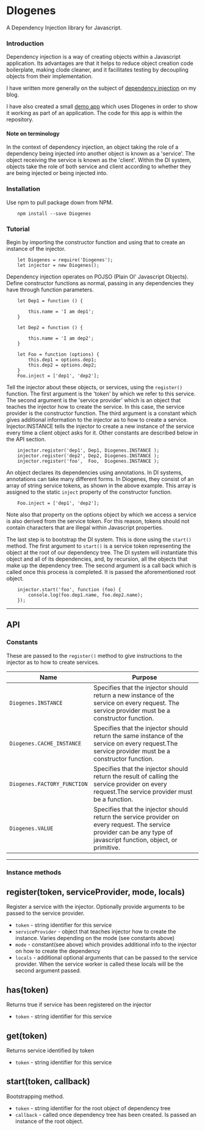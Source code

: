 # DIogenes

A Dependency Injection library for Javascript.

### Introduction
Dependency injection is a way of creating objects within a Javascript application.
 Its advantages are that it helps to reduce object creation code boilerplate, making clode cleaner, and it facilitates testing by decoupling objects from their implementation.

I have written more generally on the subject of [dependency injection](http://blog.richardhunter.co.uk/index.php/9) on my blog.

I have also created a small [demo app](https://richardinho.github.io/Diogenes) which uses DIogenes in order to show it working as part of an application. The code for this app is within the repository.


#### Note on terminology
In the context of dependency injection, an object taking the role of a dependency being injected into another object is known as a 'service'. The object receiving the service is known as the 'client'. Within the DI system, objects take the role of both service and client according to whether they are being injected or being injected into.

### Installation
Use npm to pull package down from NPM.
```
    npm install --save Diogenes
```

### Tutorial

Begin by importing the constructor function and using that to create an instance of the injector.
```
    let Diogenes = require('Diogenes');
    let injector = new Diogenes();
```
Dependency injection operates on POJSO (Plain Ol' Javascript Objects). Define constructor functions as normal, passing in any dependencies they have through function parameters.
```
    let Dep1 = function () {

        this.name = 'I am dep1';
    }

    let Dep2 = function () {

        this.name = 'I am dep2';
    }

    let Foo = function (options) {
        this.dep1 = options.dep1;
        this.dep2 = options.dep2;
    }
    Foo.inject = ['dep1', 'dep2'];
```
Tell the injector about these objects, or services, using the `register()` function.
The first argument is the 'token' by which we refer to this service.
The second argument is the 'service provider' which is an object that teaches the injector how to create the service.
In this case, the service provider is the constructor function. 
The third argument is a constant which gives additional information to the injector as to how to create a service. 
Injector.INSTANCE tells the injector to create a new instance of the service every time a client object asks for it. 
Other constants are described below in the API section.

```
    injector.register('dep1', Dep1, Diogenes.INSTANCE );
    injector.register('dep2', Dep2, Diogenes.INSTANCE );
    injector.register('foo',  Foo,  Diogenes.INSTANCE );
```

An object declares its dependencies using annotations. In DI systems, annotations can take many different forms. In Diogenes, they consist of an  array of string service tokens, as shown in the above example. This array is assigned to the static `inject` property of the constructor function.

```
    Foo.inject = ['dep1', 'dep2'];
```

Note also that property on the options object by which we access a service is also derived from the service token. For this reason, tokens should not contain characters that are illegal within Javascript properties.

The last step is to bootstrap the DI system. This is done using the `start()` method. The first argument to `start()` is a service token representing the object at the root of our dependency tree. The DI system will instantiate this object and all of its dependencies, and, by recursion, all the objects that make up the dependency tree. The second argument is a call back which is called once this process is completed. It is passed the aforementioned root object.

```
    injector.start('foo', function (foo) {
        console.log(foo.dep1.name, foo.dep2.name);
    });
```
---

## API

### Constants
These are passed to the `register()` method to give instructions to the injector as to how to create services.

| Name                        | Purpose                                         |
|-----------------------------|-------------------------------------------------|
| `Diogenes.INSTANCE`         | Specifies that the injector should return a new instance of the service on every request. The service provider must be a constructor function.|
| `Diogenes.CACHE_INSTANCE`   | Specifies that the injector should return the same instance of the service on every request.The service provider must be a constructor function. |
| `Diogenes.FACTORY_FUNCTION` | Specifies that the injector should return the result of calling the service provider on every request.The service provider must be a function. |
| `Diogenes.VALUE`            | Specifies that the injector should return the service provider on every request. The service provider can be any type of javascript function, object, or primitive. |
---

### Instance methods

## register(token, serviceProvider, mode, locals)

Register a service with the injector. Optionally provide arguments to be passed to the service provider.

- `token` - string identifier for this service
- `serviceProvider` - object that teaches injector how to create the instance. Varies depending on the mode (see constants above)
- `mode` - constant(see above) which provides additional info to the injector on how to create the dependency
- `locals` - additional optional arguments that can be passed to the service provider. When the service worker is called these locals will be the second argument passed.


## has(token)

Returns true if service has been registered on the injector

- `token` - string identifier for this service
    
## get(token)

Returns service identified by token

- `token` - string identifier for this service
    
## start(token, callback)

Bootstrapping method.

- `token` - string identifier for the root object of dependency tree
- `callback` - called once dependency tree has been created. Is passed an instance of the root object.


